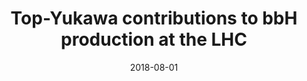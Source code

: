 ---
title: "Top-Yukawa contributions to bbH production at the LHC"
link: "https://arxiv.org/abs/1808.01660"
date: '2018-08-01'
private: true
---